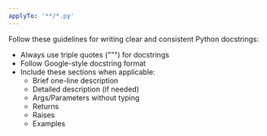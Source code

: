 ```yaml
---
applyTo: '**/*.py'
---
```


Follow these guidelines for writing clear and consistent Python docstrings:

- Always use triple quotes (""") for docstrings
- Follow Google-style docstring format
- Include these sections when applicable:
  - Brief one-line description
  - Detailed description (if needed)
  - Args/Parameters without typing
  - Returns
  - Raises
  - Examples
